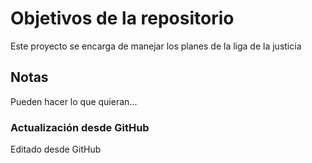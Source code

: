 # Objetivos de la repositorio

Este proyecto se encarga de manejar los planes de la liga de la justicia


## Notas
Pueden hacer lo que quieran...


### Actualización desde GitHub
Editado desde GitHub
